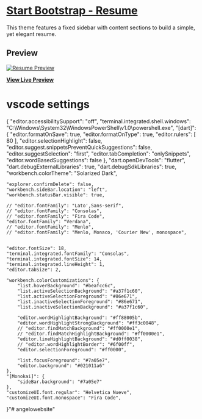 # [Start Bootstrap - Resume](https://startbootstrap.com/template-overviews/resume/)
 This theme features a fixed sidebar with content sections to build a simple, yet elegant resume.

## Preview

[![Resume Preview](https://raw.githubusercontent.com/IamGiel/resume/master/img/gelsphoto.png)](https://raw.githubusercontent.com/IamGiel/resume/master/img/gelsphoto.png)

**[View Live Preview](https://iamgiel.github.io/resume/)**


# vscode settings

{
    "editor.accessibilitySupport": "off",
    "terminal.integrated.shell.windows": "C:\\Windows\\System32\\WindowsPowerShell\\v1.0\\powershell.exe",
    "[dart]": {
        "editor.formatOnSave": true,
        "editor.formatOnType": true,
        "editor.rulers": [
            80
        ],
        "editor.selectionHighlight": false,
        "editor.suggest.snippetsPreventQuickSuggestions": false,
        "editor.suggestSelection": "first",
        "editor.tabCompletion": "onlySnippets",
        "editor.wordBasedSuggestions": false
    },
    "dart.openDevTools": "flutter",
    "dart.debugExternalLibraries": true,
    "dart.debugSdkLibraries": true,
    "workbench.colorTheme": "Solarized Dark",

    "explorer.confirmDelete": false,
    "workbench.sideBar.location": "left",
    "workbench.statusBar.visible": true,

    // "editor.fontFamily": "Lato',Sans-serif",
    // "editor.fontFamily": "Consolas",
    // "editor.fontFamily": "Fira Code",
    "editor.fontFamily": "Verdana",
    // "editor.fontFamily": "Menlo",
    // "editor.fontFamily": "Menlo, Monaco, 'Courier New', monospace",


    "editor.fontSize": 18,
    "terminal.integrated.fontFamily": "Consolas",
    "terminal.integrated.fontSize": 14,
    "terminal.integrated.lineHeight": 1,
    "editor.tabSize": 2,

    "workbench.colorCustomizations": {
        "list.hoverBackground": "#beafcc6c",
        "list.activeSelectionBackground": "#a37f1c60",
        "list.activeSelectionForeground": "#86e671",
        "list.inactiveSelectionForeground": "#86e671",
        "list.inactiveSelectionBackground": "#a37f1c60",

        "editor.wordHighlightBackground": "#ff88005b",
        "editor.wordHighlightStrongBackground": "#ff3c0048",
        // "editor.findMatchBackground": "#ff0000e1",
        // "editor.findMatchHighlightBackground": "#ff0000e1",
        "editor.lineHighlightBackground": "#d0ff0038",
        // "editor.wordHighlightBorder": "#6f00ff",
        "editor.selectionForeground": "#ff0000",

        "list.focusForeground": "#7a05e7",
        "editor.background": "#021011a6"
    },
    "[Monokai]": {
        "sideBar.background": "#7a05e7"
    },
    "customizeUI.font.regular": "Helvetica Nueve",
    "customizeUI.font.monospace": "Fira Code",


}"# angelowebsite" 
